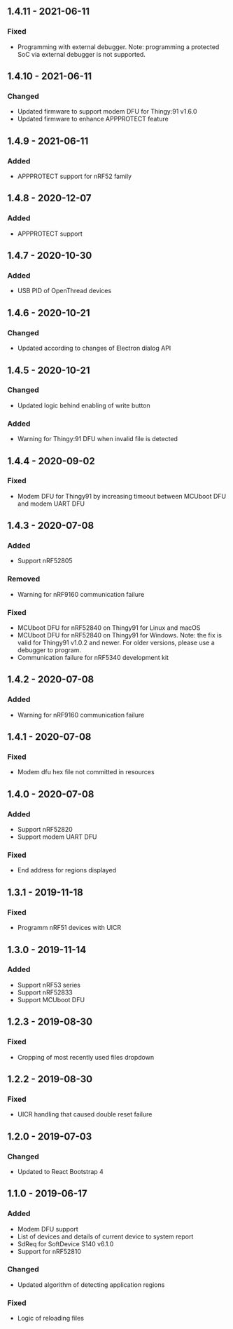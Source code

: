 ## 1.4.11 - 2021-06-11
### Fixed
- Programming with external debugger. Note: programming a protected SoC via external debugger is not supported.

## 1.4.10 - 2021-06-11
### Changed
- Updated firmware to support modem DFU for Thingy:91 v1.6.0
- Updated firmware to enhance APPPROTECT feature

## 1.4.9 - 2021-06-11
### Added
- APPPROTECT support for nRF52 family

## 1.4.8 - 2020-12-07
### Added
- APPPROTECT support

## 1.4.7 - 2020-10-30
### Added
- USB PID of OpenThread devices

## 1.4.6 - 2020-10-21
### Changed
- Updated according to changes of Electron dialog API

## 1.4.5 - 2020-10-21
### Changed
- Updated logic behind enabling of write button
### Added
- Warning for Thingy:91 DFU when invalid file is detected

## 1.4.4 - 2020-09-02
### Fixed
- Modem DFU for Thingy91 by increasing timeout between MCUboot DFU and modem UART DFU

## 1.4.3 - 2020-07-08
### Added
- Support nRF52805
### Removed
- Warning for nRF9160 communication failure
### Fixed
- MCUboot DFU for nRF52840 on Thingy91 for Linux and macOS
- MCUboot DFU for nRF52840 on Thingy91 for Windows.
  Note: the fix is valid for Thingy91 v1.0.2 and newer.
  For older versions, please use a debugger to program.
- Communication failure for nRF5340 development kit

## 1.4.2 - 2020-07-08
### Added
- Warning for nRF9160 communication failure

## 1.4.1 - 2020-07-08
### Fixed
- Modem dfu hex file not committed in resources

## 1.4.0 - 2020-07-08
### Added
- Support nRF52820
- Support modem UART DFU
### Fixed
- End address for regions displayed

## 1.3.1 - 2019-11-18
### Fixed
- Programm nRF51 devices with UICR

## 1.3.0 - 2019-11-14
### Added
- Support nRF53 series
- Support nRF52833
- Support MCUboot DFU

## 1.2.3 - 2019-08-30
### Fixed
- Cropping of most recently used files dropdown

## 1.2.2 - 2019-08-30
### Fixed
- UICR handling that caused double reset failure

## 1.2.0 - 2019-07-03
### Changed
- Updated to React Bootstrap 4

## 1.1.0 - 2019-06-17
### Added
- Modem DFU support
- List of devices and details of current device to system report
- SdReq for SoftDevice S140 v6.1.0
- Support for nRF52810
### Changed
- Updated algorithm of detecting application regions
### Fixed
- Logic of reloading files
